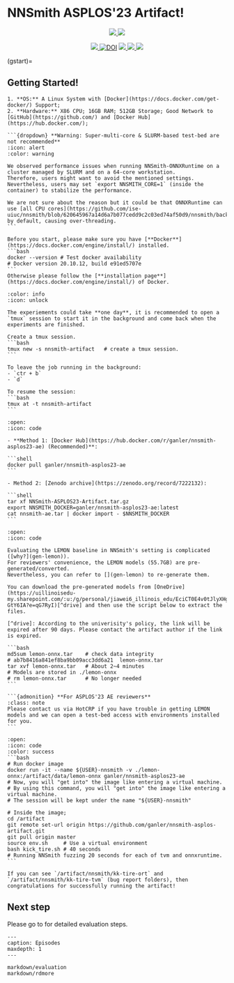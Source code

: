 # **NNSmith ASPLOS'23 Artifact!**

<p align="center">
    <a href="https://github.com/ganler/nnsmith-asplos-artifact"><img src="https://img.shields.io/badge/github-%23121011.svg?style=for-the-badge&logo=github&logoColor=white">
    <a href="https://github.com/ise-uiuc/nnsmith"><img src="https://img.shields.io/badge/OSS-dev-%23121011.svg?style=for-the-badge&logo=github&logoColor=white">
</p>

<p align="center">
    <a href="https://nnsmith-asplos.readthedocs.io/"><img src="https://github.com/ganler/nnsmith-asplos-artifact/actions/workflows/doc.yaml/badge.svg">
    <a href="https://doi.org/10.5281/zenodo.7222132"><img src="https://zenodo.org/badge/DOI/10.5281/zenodo.7222132.svg" alt="DOI"></a>
    <a href="https://arxiv.org/abs/2207.13066"><img src="https://img.shields.io/badge/arXiv-2207.13066-b31b1b.svg">
    <a href="https://hub.docker.com/repository/docker/ganler/nnsmith-asplos23-ae"><img src="https://img.shields.io/docker/image-size/ganler/nnsmith-asplos23-ae">
    <a href="https://github.com/ganler/nnsmith-asplos-artifact/blob/main/LICENSE"><img src="https://img.shields.io/badge/License-Apache_2.0-blue.svg"></a>
</p>

(gstart)=
## Getting Started!

`````{admonition} **Prerequisites**
1. **OS:** A Linux System with [Docker](https://docs.docker.com/get-docker/) Support;
2. **Hardware:** X86 CPU; 16GB RAM; 512GB Storage; Good Network to [GitHub](https://github.com/) and [Docker Hub](https://hub.docker.com/);

```{dropdown} **Warning: Super-multi-core & SLURM-based test-bed are not recommended**
:icon: alert
:color: warning

We observed performance issues when running NNSmith-ONNXRuntime on a cluster managed by SLURM and on a 64-core workstation.
Therefore, users might want to avoid the mentioned settings.
Nevertheless, users may set `export NNSMITH_CORE=1` (inside the container) to stabilize the performance.

We are not sure about the reason but it could be that ONNXRuntime can use [all CPU cores](https://github.com/ise-uiuc/nnsmith/blob/620645967a14d6a7b077cedd9c2c03ed74af50d9/nnsmith/backends/ort_graph.py#L37) by default, causing over-threading.
```

Before you start, please make sure you have [**Docker**](https://docs.docker.com/engine/install/) installed.
```bash
docker --version # Test docker availability
# Docker version 20.10.12, build e91ed5707e
```
Otherwise please follow the [**installation page**](https://docs.docker.com/engine/install/) of Docker.

`````

``````{dropdown} **Use TMUX to run long experiments in the background**
:color: info
:icon: unlock

The experiements could take **one day**, it is recommended to open a `tmux` session to start it in the background and come back when the experiments are finished.

Create a tmux session.
```bash
tmux new -s nnsmith-artifact   # create a tmux session.
```

To leave the job running in the background:
- `ctr + b`
- `d`

To resume the session:
```bash
tmux at -t nnsmith-artifact
```
``````

````{dropdown} **Install/Import the image!**
:open:
:icon: code

- **Method 1: [Docker Hub](https://hub.docker.com/r/ganler/nnsmith-asplos23-ae) (Recommended)**:

```shell
docker pull ganler/nnsmith-asplos23-ae
```

- Method 2: [Zenodo archive](https://zenodo.org/record/7222132):

```shell
tar xf NNSmith-ASPLOS23-Artifact.tar.gz
export NNSMITH_DOCKER=ganler/nnsmith-asplos23-ae:latest
cat nnsmith-ae.tar | docker import - $NNSMITH_DOCKER
```
````

````{dropdown} **Download pre-generated LEMON models**
:open:
:icon: code

Evaluating the LEMON baseline in NNSmith's setting is complicated ([why?](gen-lemon)).
For reviewers' convenience, the LEMON models (55.7GB) are pre-generated/converted.
Nevertheless, you can refer to [](gen-lemon) to re-generate them.

You can download the pre-generated models from [OneDrive](https://uillinoisedu-my.sharepoint.com/:u:/g/personal/jiawei6_illinois_edu/EciCT0E4v0tJlyXHgnbDeeIBB0UzhYB01qBuy_b-GtY6IA?e=qG7RyI)[^drive] and then use the script below to extract the files.

[^drive]: According to the univerisity's policy, the link will be expired after 90 days. Please contact the artifact author if the link is expired.

```bash
md5sum lemon-onnx.tar    # check data integrity
# ab7b8416a841ef8ba9bb09acc3dd6a21  lemon-onnx.tar
tar xvf lemon-onnx.tar   # About 2~4 minutes
# Models are stored in ./lemon-onnx
# rm lemon-onnx.tar      # No longer needed
```

```{admonition} **For ASPLOS'23 AE reviewers**
:class: note
Please contact us via HotCRP if you have trouble in getting LEMON models and we can open a test-bed access with environments installed for you.
```

````


````{dropdown} **Kick the tire!**
:open:
:icon: code
:color: success
```bash
# Run docker image
docker run -it --name ${USER}-nnsmith -v ./lemon-onnx:/artifact/data/lemon-onnx ganler/nnsmith-asplos23-ae
# Now, you will "get into" the image like entering a virtual machine.
# By using this command, you will "get into" the image like entering a virtual machine.
# The session will be kept under the name "${USER}-nnsmith"

# Inside the image;
cd /artifact
git remote set-url origin https://github.com/ganler/nnsmith-asplos-artifact.git
git pull origin master
source env.sh     # Use a virtual environment
bash kick_tire.sh # 40 seconds
# Running NNSmith fuzzing 20 seconds for each of tvm and onnxruntime.
```

If you can see `/artifact/nnsmith/kk-tire-ort` and `/artifact/nnsmith/kk-tire-tvm` (bug report folders), then congratulations for successfully running the artifact!
````

## Next step

Please go to **[](./markdown/evaluation.md)** for detailed evaluation steps.


```{toctree}
---
caption: Episodes
maxdepth: 1
---

markdown/evaluation
markdown/rdmore
```
